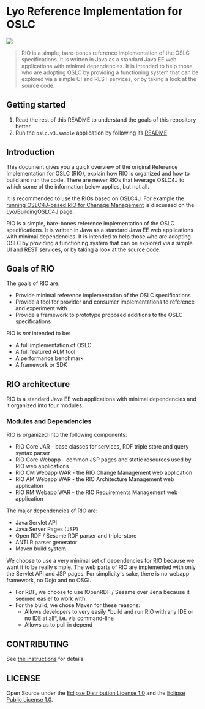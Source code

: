 # Lyo Reference Implementation for OSLC

[![](https://img.shields.io/badge/gitter-join_chat-1dce73.svg?logo=data%3Aimage%2Fsvg%2Bxml%3Bbase64%2CPD94bWwgdmVyc2lvbj0iMS4wIiBlbmNvZGluZz0iVVRGLTgiPz4NCjxzdmcgeG1sbnM9Imh0dHA6Ly93d3cudzMub3JnLzIwMDAvc3ZnIj48cmVjdCB4PSIwIiB5PSI1IiBmaWxsPSIjZmZmIiB3aWR0aD0iMSIgaGVpZ2h0PSI1Ii8%2BPHJlY3QgeD0iMiIgeT0iNiIgZmlsbD0iI2ZmZiIgd2lkdGg9IjEiIGhlaWdodD0iNyIvPjxyZWN0IHg9IjQiIHk9IjYiIGZpbGw9IiNmZmYiIHdpZHRoPSIxIiBoZWlnaHQ9IjciLz48cmVjdCB4PSI2IiB5PSI2IiBmaWxsPSIjZmZmIiB3aWR0aD0iMSIgaGVpZ2h0PSI0Ii8%2BPC9zdmc%2B&logoWidth=8)](https://gitter.im/eclipse/lyo)

> RIO is a simple, bare-bones reference implementation of the OSLC specifications. It is written in Java as a standard Java EE web applications with minimal dependencies. It is intended to help those who are adopting OSLC by providing a functioning system that can be explored via a simple UI and REST services, or by taking a look at the source code.

## Getting started

1. Read the rest of this README to understand the goals of this repository better.
2. Run the `oslc.v3.sample` application by following its [README](org.eclipse.lyo.oslc.v3.sample/README.md)

## Introduction

This document gives you a quick overview of the original Reference Implementation for OSLC (RIO), explain how RIO is organized and how to build and run the code. There are newer RIOs that leverage OSLC4J to which some of the information below applies, but not all.

It is recommended to use the RIOs based on OSLC4J. For example the [running OSLC4J-based RIO for Chanage Management] is discussed on the [Lyo/BuildingOSLC4J] page.

RIO is a simple, bare-bones reference implementation of the OSLC specifications. It is written in Java as a standard Java EE web applications with minimal dependencies. It is intended to help those who are adopting OSLC by providing a functioning system that can be explored via a simple UI and REST services, or by taking a look at the source code.

## Goals of RIO

The goals of RIO are:

-   Provide minimal reference implementation of the OSLC specifications
-   Provide a tool for provider and consumer implementations to reference and experiment with
-   Provide a framework to prototype proposed additions to the OSLC specifications

RIO is *not* intended to be:

-   A full implementation of OSLC
-   A full featured ALM tool
-   A performance benchmark
-   A framework or SDK

## RIO architecture

RIO is a standard Java EE web applications with minimal dependencies and it organized into four modules.

### Modules and Dependencies

RIO is organized into the following components:

-   RIO Core JAR - base classes for services, RDF triple store and query syntax parser
-   RIO Core Webapp - common JSP pages and static resources used by RIO web applications
-   RIO CM Webapp WAR - the RIO Change Management web application
-   RIO AM Webapp WAR - the RIO Architecture Management web application
-   RIO RM Webapp WAR - the RIO Requirements Management web application

The major dependencies of RIO are:

-   Java Servlet API
-   Java Server Pages (JSP)
-   Open RDF / Sesame RDF parser and triple-store
-   ANTLR parser generator
-   Maven build system

We choose to use a very minimal set of dependencies for RIO because we want it to be really simple. The web parts of RIO are implemented with only the Servlet API and JSP pages. For simplicity's sake, there is no webapp framework, no Dojo and no OSGI.

- For RDF, we choose to use !OpenRDF / Sesame over Jena because it seemed easier to work with.
- For the build, we chose Maven for these reasons:
    - Allows developers to very easily \*build and run RIO with any IDE or no IDE at all\*, i.e. via command-line
    - Allows us to pull in depend

## CONTRIBUTING

See [the instructions](CONTRIBUTING.md) for details.

## LICENSE

Open Source under the [Eclipse Distribution License 1.0] and the [Eclipse Public License 1.0].

[running OSLC4J-based RIO for Chanage Management]: http://wiki.eclipse.org/Lyo/BuildingOSLC4J#Run_the_Change_Management_sample_provider
[Lyo/BuildingOSLC4J]: Lyo/BuildingOSLC4J "wikilink"
[Eclipse Distribution License 1.0]: http://www.eclipse.org/org/documents/edl-v10.php
[Eclipse Public License 1.0]: http://www.eclipse.org/legal/epl-v10.html
